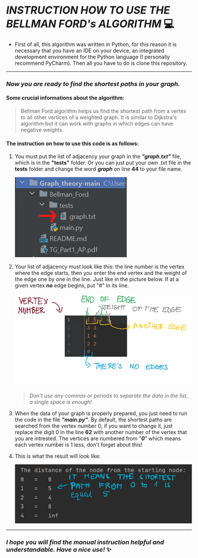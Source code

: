 # _INSTRUCTION HOW TO USE THE BELLMAN FORD's ALGORITHM_ 💻

- First of all, this algorithm was written in Python, for this reason it is necessary that you have an IDE on your device, an integrated development environment for the Python language (I personally recommend PyCharm). Then all you have to do is clone this repository. 

-------------------------------------------------------------------------------

### _Now you are ready to find the shortest paths in your graph._

#### Some crucial informations about the algorithm:
> Bellman Ford algorithm helps us find the shortest path from a vertex to all other vertices of a weighted graph.
>It is similar to Dijkstra's algorithm but it can work with graphs in which edges can have negative weights.
#### The instruction on how to use this code is as follows: 
1. You must put the list of adjacency  your graph in the ___"graph.txt"___ file, which is in the __"tests"__ folder.
      Or you can just put your own .txt file in the __tests__ folder and change the word ___graph___ on line __44__ to your file name. 

      ![instruction](https://github.com/anetaap/Graph_theory/blob/main/Instructions/Instruction.png)
      
2. Your list of adjacency must look like this: the line number is the vertex where the edge starts, then you enter the end vertex and the weight of the edge one by one in the line. Just like in the picture below. If at a given vertex __no__ edge begins, put "#" in its line.  

      ![instruction1](https://github.com/anetaap/Graph_theory/blob/main/Instructions/Instruction2.jpg)
      
      >_Don't use any commas or periods to separate the data in the list, a single space is enough!_
      
3. When the data of your graph is properly prepared, you just need to run the code in the file ___"main.py"___. By default, the shortest paths are searched from the vertex number 0, if you want to change it, just replace the digit 0 in the line __62__ with another number of the vertex that you are intrested. The vertices are numbered from "___0___" which means each vertex number is 1 less, don't forget about this!   

4. This is what the result will look like: 

      ![instruction2](https://github.com/anetaap/Graph_theory/blob/main/Instructions/instruction3.png)
      
_________________________________
### ___I hope you will find the manual instruction helpful and understandable. Have a nice use!___ ✨
